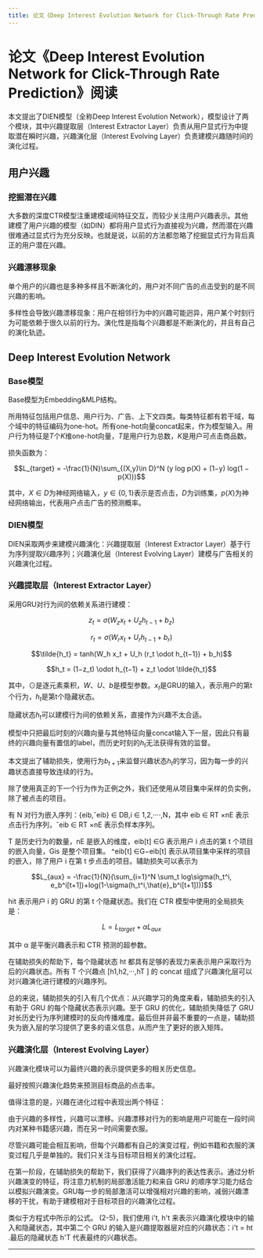 ```yaml
---
title: 论文《Deep Interest Evolution Network for Click-Through Rate Prediction》阅读
---
```


# 论文《Deep Interest Evolution Network for Click-Through Rate Prediction》阅读

<script type="text/javascript" src="/include/head.js"></script>

本文提出了DIEN模型（全称Deep Interest Evolution Network），模型设计了两个模块，其中兴趣提取层（Interest Extractor Layer）负责从用户显式行为中提取潜在瞬时兴趣，兴趣演化层（Interest Evolving Layer）负责建模兴趣随时间的演化过程。

## 用户兴趣

### 挖掘潜在兴趣

大多数的深度CTR模型注重建模域间特征交互，而较少关注用户兴趣表示。其他建模了用户兴趣的模型（如DIN）都将用户显式行为直接视为兴趣，然而潜在兴趣很难通过显式行为充分反映。也就是说，以前的方法都忽略了挖掘显式行为背后真正的用户潜在兴趣。

### 兴趣漂移现象

单个用户的兴趣也是多种多样且不断演化的，用户对不同广告的点击受到的是不同兴趣的影响。

多样性会导致兴趣漂移现象：用户在相邻行为中的兴趣可能迥异，用户某个时刻行为可能依赖于很久以前的行为。演化性是指每个兴趣都是不断演化的，并且有自己的演化轨迹。

## Deep Interest Evolution Network

### Base模型

Base模型为Embedding&MLP结构。

所用特征包括用户信息、用户行为、广告、上下文四类。每类特征都有若干域，每个域中的特征编码为one-hot。所有one-hot向量concat起来，作为模型输入。用户行为特征是$T$个$K$维one-hot向量，$T$是用户行为总数，$K$是用户可点击商品数。

损失函数为：

$$L_{target} = -\frac{1}{N}\sum_{(X,y)\in D}^N (y log p(X) + (1−y) log(1 − p(X)))$$

其中，$X \in D$为神经网络输入，$y \in \lbrace 0, 1 \rbrace$表示是否点击，$D$为训练集，$p(X)$为神经网络输出，代表用户点击广告的预测概率。

### DIEN模型

DIEN采取两步来建模兴趣演化：兴趣提取层（Interest Extractor Layer）基于行为序列提取兴趣序列；兴趣演化层（Interest Evolving Layer）建模与广告相关的兴趣演化过程。

### 兴趣提取层（Interest Extractor Layer）

采用GRU对行为间的依赖关系进行建模：

$$z_t = \sigma(W_z x_t + U_z h_{t−1} + b_z)$$

$$r_t = \sigma(W_r x_t + U_r h_{t−1} + b_r)$$

$$\tilde{h_t} = tanh(W_h x_t + U_h (r_t \odot h_{t−1}) + b_h)$$

$$h_t = (1−z_t) \odot h_{t−1} + z_t \odot \tilde{h_t}$$

其中，$\odot$是逐元素乘积，$W$、$U$、$b$是模型参数。$x_t$是GRU的输入，表示用户的第t个行为，$h_t$是第t个隐藏状态。

隐藏状态$h_t$可以建模行为间的依赖关系，直接作为兴趣不太合适。

模型中只把最后时刻的兴趣向量与其他特征向量concat输入下一层，因此只有最终的兴趣向量有置信的label，而历史时刻的$h_t$无法获得有效的监督。

本文提出了辅助损失，使用行为$b_{t+1}$来监督兴趣状态$h_t$的学习，因为每一步的兴趣状态直接导致连续的行为。

除了使用真正的下一个行为作为正例之外，我们还使用从项目集中采样的负实例，除了被点击的项目。

有 N 对行为嵌入序列：{eib,ˆeib} ∈ DB,i ∈ 1,2,····,N，其中 eib ∈ RT ×nE 表示点击行为序列，ˆeib ∈ RT ×nE 表示负样本序列。

T 是历史行为的数量，nE 是嵌入的维度，eib[t] ∈G 表示用户 i 点击的第 t 个项目的嵌入向量，Gis 是整个项目集。 ^eib[t] ∈G−eib[t] 表示从项目集中采样的项目的嵌入，除了用户 i 在第 t 步点击的项目。辅助损失可以表示为

$$L_{aux} = -\frac{1}{N}(\sum_{i=1}^N \sum_t log\sigma(h_t^i, e_b^i[t+1])+log(1-\sigma(h_t^i,\hat{e}_b^i[t+1])))$$

hit 表示用户 i 的 GRU 的第 t 个隐藏状态。我们在 CTR 模型中使用的全局损失是：

$$L = L_{target} + \alpha L_{aux}$$

其中 α 是平衡兴趣表示和 CTR 预测的超参数。

在辅助损失的帮助下，每个隐藏状态 ht 都具有足够的表现力来表示用户采取行为后的兴趣状态。所有 T 个兴趣点 [h1,h2,···,hT ] 的 concat 组成了兴趣演化层可以对兴趣演化进行建模的兴趣序列。

总的来说，辅助损失的引入有几个优点：从兴趣学习的角度来看，辅助损失的引入有助于 GRU 的每个隐藏状态表示兴趣。至于 GRU 的优化，辅助损失降低了 GRU 对长历史行为序列建模时的反向传播难度。最后但并非最不重要的一点是，辅助损失为嵌入层的学习提供了更多的语义信息，从而产生了更好的嵌入矩阵。

### 兴趣演化层（Interest Evolving Layer）

兴趣演化模块可以为最终兴趣的表示提供更多的相关历史信息。

最好按照兴趣演化趋势来预测目标商品的点击率。

值得注意的是，兴趣在进化过程中表现出两个特征：

由于兴趣的多样性，兴趣可以漂移。兴趣漂移对行为的影响是用户可能在一段时间内对某种书籍感兴趣，而在另一时间需要衣服。

尽管兴趣可能会相互影响，但每个兴趣都有自己的演变过程，例如书籍和衣服的演变过程几乎是单独的。我们只关注与目标项目相关的演化过程。

在第一阶段，在辅助损失的帮助下，我们获得了兴趣序列的表达性表示。通过分析兴趣演变的特征，将注意力机制的局部激活能力和来自 GRU 的顺序学习能力结合以模拟兴趣演变。GRU每一步的局部激活可以增强相对兴趣的影响，减弱兴趣漂移的干扰，有助于建模相对于目标项目的兴趣演化过程。

类似于方程式中所示的公式。 (2-5)，我们使用 i't, h't 来表示兴趣演化模块中的输入和隐藏状态，其中第二个 GRU 的输入是兴趣提取器层对应的兴趣状态：i't = ht .最后的隐藏状态 h'T 代表最终的兴趣状态。

---

<script type="text/javascript" src="/include/tail.js"></script>